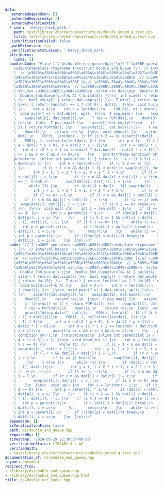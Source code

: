 ```yaml
---
data:
  _extendedDependsOn: []
  _extendedRequiredBy: []
  _extendedVerifiedWith:
  - icon: ':heavy_check_mark:'
    path: test/library_checker/datastructure/double_ended_q.test.cpp
    title: test/library_checker/datastructure/double_ended_q.test.cpp
  _isVerificationFailed: false
  _pathExtension: hpp
  _verificationStatusIcon: ':heavy_check_mark:'
  attributes:
    links: []
  bundledCode: "#line 1 \"ds/double_end_queue.hpp\"\n// T \u306F operator< \u3092\u6301\
    \u3064\ntemplate <typename T>\nstruct Double_End_Queue {\n  // interval heap\n\
    \  // \u5B50\u3088\u308A\u3082\u89AA\u306E\u65B9\u304C\u5927\u304D\u306A\u533A\
    \u9593\u3092\u4F5C\u308B\u3088\u3046\u306B\u3059\u308B\n  // \u5947\u6570\u8981\
    \u7D20\u306E\u3068\u304D\u306F [a,a] \u3068\u3044\u3046\u533A\u9593\u304C\u3042\
    \u308B\u3068\u601D\u3046\n  // \u3059\u308B\u3068\u6839\u306E\u533A\u9593\u304C\
    \ min,max \u3092\u4E0E\u3048\u308B\n  vector<T> dat;\n\n  Double_End_Queue() {}\n\
    \  Double_End_Queue(vc<T>& A) { build(A); }\n\n  int size() { return dat.size();\
    \ }\n  bool empty() { return dat.empty(); }\n  T min() { return dat[0]; }\n  T\
    \ max() { return len(dat) == 1 ? dat[0] : dat[1]; }\n\n  void build(vc<T>& A)\
    \ {\n    dat = A;\n    int n = len(dat);\n    FOR_R(i, n) { down(i); }\n  }\n\n\
    \  void push(T x) { dat.eb(x), up(); }\n\n  T pop_min() {\n    assert(!dat.empty());\n\
    \    swap(dat[0], dat.back());\n    T res = POP(dat);\n    down(0);\n    return\
    \ res;\n  }\n\n  T pop_max() {\n    assert(!dat.empty());\n    if (len(dat) <=\
    \ 2) { return POP(dat); }\n    swap(dat[1], dat.back());\n    T res = POP(dat);\n\
    \    down(1);\n    return res;\n  }\n\n  void debug() {\n    print(\"debug dat=\"\
    , dat);\n    FOR(i, len(dat) - 1) if (i % 2 == 0) assert(!(dat[i + 1] < dat[i]));\n\
    \    FOR(i, 1, ceil<int>(len(dat), 2)) {\n      int p = (i - 1) / 2;\n      int\
    \ a = dat[2 * p + 0], b = dat[2 * p + 1];\n      int c = dat[2 * i + 0];\n   \
    \   int d = (2 * i + 1 >= len(dat) ? dat.back() : dat[2 * i + 1]);\n      assert(a\
    \ <= c && c <= d && d <= b);\n    }\n    print(\"heap condition ok\");\n  }\n\n\
    private:\n  inline int parent(int i) { return (i - 4 + (i & 3)) / 2; }\n\n  void\
    \ down(int i) {\n    int n = len(dat);\n    if (i % 2 == 0) {\n      while (1)\
    \ {\n        if (i + 1 < n && dat[i + 1] < dat[i]) swap(dat[i], dat[i + 1]);\n\
    \        int j = i, l = 2 * i + 2, r = 2 * i + 4;\n        if (l < n && dat[l]\
    \ < dat[j]) j = l;\n        if (r < n && dat[r] < dat[j]) j = r;\n        if (i\
    \ == j) break;\n        swap(dat[i], dat[j]), i = j;\n      }\n    } else {\n\
    \      while (1) {\n        if (dat[i] < dat[i - 1]) swap(dat[i - 1], dat[i]);\n\
    \        int j = i, l = 2 * i + 1, r = 2 * i + 3;\n        if (r >= n) --r;\n\
    \        if (l >= n) --l;\n        if (l < n && dat[j] < dat[l]) j = l;\n    \
    \    if (r < n && dat[j] < dat[r]) j = r;\n        if (i == j) break;\n      \
    \  swap(dat[i], dat[j]), i = j;\n        if (i % 2 == 0) break;\n      }\n   \
    \ }\n  }\n\n  void up() {\n    int i = len(dat) - 1;\n    if (2 <= i && i % 2\
    \ == 0) {\n      int p = parent(i) ^ 1;\n      if (dat[p] < dat[i]) { swap(dat[i],\
    \ dat[p]), i = p; }\n    }\n    if (i % 2 == 1 && dat[i] < dat[i - 1]) { swap(dat[i\
    \ - 1], dat[i]), --i; }\n    if (i % 2 == 0) {\n      while (i >= 2) {\n     \
    \   int p = parent(i);\n        if (!(dat[i] < dat[p])) break;\n        swap(dat[p],\
    \ dat[i]), i = p;\n      }\n      return;\n    }\n    while (i >= 3) {\n     \
    \ int p = parent(i);\n      if (!(dat[p] < dat[i])) break;\n      swap(dat[p],\
    \ dat[i]), i = p;\n    }\n  }\n};\n"
  code: "// T \u306F operator< \u3092\u6301\u3064\ntemplate <typename T>\nstruct Double_End_Queue\
    \ {\n  // interval heap\n  // \u5B50\u3088\u308A\u3082\u89AA\u306E\u65B9\u304C\
    \u5927\u304D\u306A\u533A\u9593\u3092\u4F5C\u308B\u3088\u3046\u306B\u3059\u308B\
    \n  // \u5947\u6570\u8981\u7D20\u306E\u3068\u304D\u306F [a,a] \u3068\u3044\u3046\
    \u533A\u9593\u304C\u3042\u308B\u3068\u601D\u3046\n  // \u3059\u308B\u3068\u6839\
    \u306E\u533A\u9593\u304C min,max \u3092\u4E0E\u3048\u308B\n  vector<T> dat;\n\n\
    \  Double_End_Queue() {}\n  Double_End_Queue(vc<T>& A) { build(A); }\n\n  int\
    \ size() { return dat.size(); }\n  bool empty() { return dat.empty(); }\n  T min()\
    \ { return dat[0]; }\n  T max() { return len(dat) == 1 ? dat[0] : dat[1]; }\n\n\
    \  void build(vc<T>& A) {\n    dat = A;\n    int n = len(dat);\n    FOR_R(i, n)\
    \ { down(i); }\n  }\n\n  void push(T x) { dat.eb(x), up(); }\n\n  T pop_min()\
    \ {\n    assert(!dat.empty());\n    swap(dat[0], dat.back());\n    T res = POP(dat);\n\
    \    down(0);\n    return res;\n  }\n\n  T pop_max() {\n    assert(!dat.empty());\n\
    \    if (len(dat) <= 2) { return POP(dat); }\n    swap(dat[1], dat.back());\n\
    \    T res = POP(dat);\n    down(1);\n    return res;\n  }\n\n  void debug() {\n\
    \    print(\"debug dat=\", dat);\n    FOR(i, len(dat) - 1) if (i % 2 == 0) assert(!(dat[i\
    \ + 1] < dat[i]));\n    FOR(i, 1, ceil<int>(len(dat), 2)) {\n      int p = (i\
    \ - 1) / 2;\n      int a = dat[2 * p + 0], b = dat[2 * p + 1];\n      int c =\
    \ dat[2 * i + 0];\n      int d = (2 * i + 1 >= len(dat) ? dat.back() : dat[2 *\
    \ i + 1]);\n      assert(a <= c && c <= d && d <= b);\n    }\n    print(\"heap\
    \ condition ok\");\n  }\n\nprivate:\n  inline int parent(int i) { return (i -\
    \ 4 + (i & 3)) / 2; }\n\n  void down(int i) {\n    int n = len(dat);\n    if (i\
    \ % 2 == 0) {\n      while (1) {\n        if (i + 1 < n && dat[i + 1] < dat[i])\
    \ swap(dat[i], dat[i + 1]);\n        int j = i, l = 2 * i + 2, r = 2 * i + 4;\n\
    \        if (l < n && dat[l] < dat[j]) j = l;\n        if (r < n && dat[r] < dat[j])\
    \ j = r;\n        if (i == j) break;\n        swap(dat[i], dat[j]), i = j;\n \
    \     }\n    } else {\n      while (1) {\n        if (dat[i] < dat[i - 1]) swap(dat[i\
    \ - 1], dat[i]);\n        int j = i, l = 2 * i + 1, r = 2 * i + 3;\n        if\
    \ (r >= n) --r;\n        if (l >= n) --l;\n        if (l < n && dat[j] < dat[l])\
    \ j = l;\n        if (r < n && dat[j] < dat[r]) j = r;\n        if (i == j) break;\n\
    \        swap(dat[i], dat[j]), i = j;\n        if (i % 2 == 0) break;\n      }\n\
    \    }\n  }\n\n  void up() {\n    int i = len(dat) - 1;\n    if (2 <= i && i %\
    \ 2 == 0) {\n      int p = parent(i) ^ 1;\n      if (dat[p] < dat[i]) { swap(dat[i],\
    \ dat[p]), i = p; }\n    }\n    if (i % 2 == 1 && dat[i] < dat[i - 1]) { swap(dat[i\
    \ - 1], dat[i]), --i; }\n    if (i % 2 == 0) {\n      while (i >= 2) {\n     \
    \   int p = parent(i);\n        if (!(dat[i] < dat[p])) break;\n        swap(dat[p],\
    \ dat[i]), i = p;\n      }\n      return;\n    }\n    while (i >= 3) {\n     \
    \ int p = parent(i);\n      if (!(dat[p] < dat[i])) break;\n      swap(dat[p],\
    \ dat[i]), i = p;\n    }\n  }\n};\n"
  dependsOn: []
  isVerificationFile: false
  path: ds/double_end_queue.hpp
  requiredBy: []
  timestamp: '2024-05-29 22:30:57+09:00'
  verificationStatus: LIBRARY_ALL_AC
  verifiedWith:
  - test/library_checker/datastructure/double_ended_q.test.cpp
documentation_of: ds/double_end_queue.hpp
layout: document
redirect_from:
- /library/ds/double_end_queue.hpp
- /library/ds/double_end_queue.hpp.html
title: ds/double_end_queue.hpp
---
```

